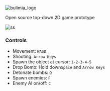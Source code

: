 ![bulimia_logo](https://github.com/setanarut/bulimia/assets/36481442/63e8b69e-3675-4d27-bf09-918076153b81)

Open source top-down 2D game prototype


![ss](https://github.com/setanarut/bulimia/assets/36481442/f4cc2bb1-bafb-47f0-9587-9de3d2c852eb)


### Controls 

- Movement: `WASD`
- Shooting: `Arrow Keys`
- Spawn the object at cursor: `1-2-3-4-5`
- Drop Bomb: Hold down`Space` and `Arrow Keys`
- Detonate bombs: `Q`
- Spawn enemies: `F`
- Enemy AI on/off: `C`
